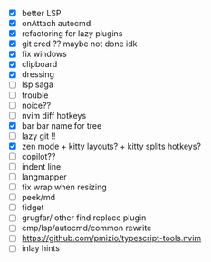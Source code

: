 -[x] better LSP
-[x] onAttach autocmd
-[x] refactoring for lazy plugins
-[x] git cred ?? maybe not done idk
-[x] fix windows
-[x] clipboard
-[x] dressing
-[ ] lsp saga
-[ ] trouble
-[ ] noice??
-[ ] nvim diff hotkeys
-[x] bar bar name for tree
-[ ] lazy git !!
-[x] zen mode + kitty layouts? + kitty splits hotkeys?
-[ ] copilot??
-[ ] indent line
-[ ] langmapper
-[ ] fix wrap when resizing
-[ ] peek/md
-[ ] fidget
-[ ] grugfar/ other find replace plugin
-[ ] cmp/lsp/autocmd/common rewrite 
-[ ] https://github.com/pmizio/typescript-tools.nvim
-[ ] inlay hints 
